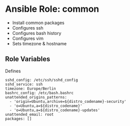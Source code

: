 Ansible Role: common
====================

* Install common packages
* Configures ssh
* Configures bash history
* Configures vim
* Sets timezone & hostname

Role Variables
--------------

Defines

```
sshd_config: /etc/ssh/sshd_config
sshd_service: ssh
timezone: Europe/Berlin
bashrc_config: /etc/bash.bashrc
unattended_origins_patterns:
  - 'origin=Ubuntu,archive=${distro_codename}-security'
  - 'o=Ubuntu,a=${distro_codename}'
  - 'o=Ubuntu,a=${distro_codename}-updates'
unattended_email: root
packages: []
```
